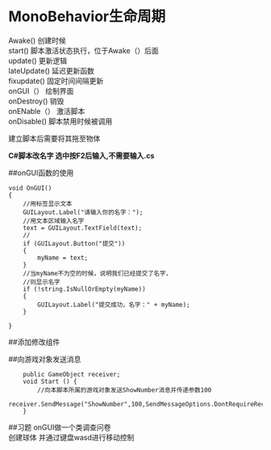 # MonoBehavior生命周期

Awake()  创建时候  
start()  脚本激活状态执行，位于Awake（）后面  
update() 更新逻辑  
lateUpdate() 延迟更新函数  
fixupdate() 固定时间间隔更新  
onGUI（） 绘制界面  
onDestroy() 销毁  
onENable（） 激活脚本  
onDisable() 脚本禁用时候被调用   

建立脚本后需要将其拖至物体

**C#脚本改名字 选中按F2后输入,不需要输入.cs**

##onGUI函数的使用
```
void OnGUI()
{
    //用标签显示文本
    GUILayout.Label("请输入你的名字：");
    //用文本区域输入名字
    text = GUILayout.TextField(text);
    //
    if (GUILayout.Button("提交"))
    {
        myName = text;
    }
    //当myName不为空的时候，说明我们已经提交了名字，
    //则显示名字
    if (!string.IsNullOrEmpty(myName))
    {
        GUILayout.Label("提交成功，名字：" + myName);
    }

}
```
##添加修改组件

##向游戏对象发送消息
```
	public GameObject receiver;
	void Start () {
		//向本脚本所属的游戏对象发送ShowNumber消息并传递参数100
		receiver.SendMessage("ShowNumber",100,SendMessageOptions.DontRequireReceiver);
	}
```
##习题
onGUI做一个类调查问卷    
创建球体 并通过键盘wasd进行移动控制  







